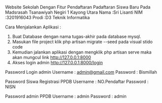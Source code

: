 Website Sekolah Dengan Fitur Pendaftaran Padaftaran Siswa Baru Pada Madsrasah Tsanawiyah Negiri 1 Kayong Utara
Nama :Sri Lisanti
NIM :3201916043
Prodi :D3 Teknik Informatika

Cara Menjalankan Aplikasi :

1. Buat Database dengan nama tugas-akhir pada database mysql.
2. Masukan file project klik php artisan migrate --seed pada visual stido code
3. Kemudian jalankan aplikasi dengan mengklik php artisan serve maka akan mungcul link http://127.0.0.1:8000 
4. Akses login admin http://127.0.0.1:8000/login

Password Login admin
Username : admin@gmail.com
Password : Bismillah

Password Siswa Registrasi PPDB
Username : NO.Pendaftar
Password : NISN

Password admin PPDB
Username : admin
Password : admin